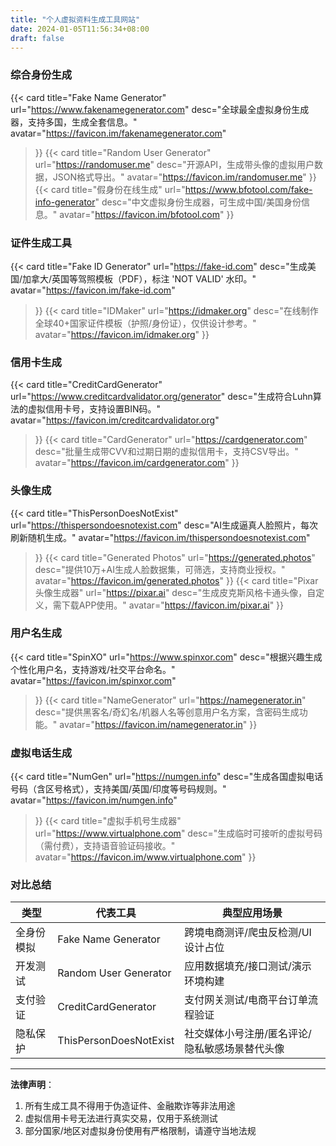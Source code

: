 ```yaml
---
title: "个人虚拟资料生成工具网站"
date: 2024-01-05T11:56:34+08:00
draft: false
---
```





### **综合身份生成**

<div class="row"> 

{{< card
    title="Fake Name Generator"
    url="https://www.fakenamegenerator.com"
    desc="全球最全虚拟身份生成器，支持多国，生成全套信息。"
    avatar="https://favicon.im/fakenamegenerator.com"
>}}
{{< card
    title="Random User Generator"
    url="https://randomuser.me"
    desc="开源API，生成带头像的虚拟用户数据，JSON格式导出。"
    avatar="https://favicon.im/randomuser.me"
>}}
{{< card
    title="假身份在线生成"
    url="https://www.bfotool.com/fake-info-generator"
    desc="中文虚拟身份生成器，可生成中国/美国身份信息。"
    avatar="https://favicon.im/bfotool.com"
>}}


</div>

### **证件生成工具**

<div class="row"> 

{{< card
    title="Fake ID Generator"
    url="https://fake-id.com"
    desc="生成美国/加拿大/英国等驾照模板（PDF），标注 'NOT VALID' 水印。"
    avatar="https://favicon.im/fake-id.com"
>}}
{{< card
    title="IDMaker"
    url="https://idmaker.org"
    desc="在线制作全球40+国家证件模板（护照/身份证），仅供设计参考。"
    avatar="https://favicon.im/idmaker.org"
>}}


</div>


### **信用卡生成**

<div class="row"> 

{{< card
    title="CreditCardGenerator"
    url="https://www.creditcardvalidator.org/generator"
    desc="生成符合Luhn算法的虚拟信用卡号，支持设置BIN码。"
    avatar="https://favicon.im/creditcardvalidator.org"
>}}
{{< card
    title="CardGenerator"
    url="https://cardgenerator.com"
    desc="批量生成带CVV和过期日期的虚拟信用卡，支持CSV导出。"
    avatar="https://favicon.im/cardgenerator.com"
>}}


</div>


### **头像生成**

<div class="row"> 

{{< card
    title="ThisPersonDoesNotExist"
    url="https://thispersondoesnotexist.com"
    desc="AI生成逼真人脸照片，每次刷新随机生成。"
    avatar="https://favicon.im/thispersondoesnotexist.com"
>}}
{{< card
    title="Generated Photos"
    url="https://generated.photos"
    desc="提供10万+AI生成人脸数据集，可筛选，支持商业授权。"
    avatar="https://favicon.im/generated.photos"
>}}
{{< card
    title="Pixar头像生成器"
    url="https://pixar.ai"
    desc="生成皮克斯风格卡通头像，自定义，需下载APP使用。"
    avatar="https://favicon.im/pixar.ai"
>}}


</div>


### **用户名生成**

<div class="row"> 

{{< card
    title="SpinXO"
    url="https://www.spinxor.com"
    desc="根据兴趣生成个性化用户名，支持游戏/社交平台命名。"
    avatar="https://favicon.im/spinxor.com"
>}}
{{< card
    title="NameGenerator"
    url="https://namegenerator.in"
    desc="提供黑客名/奇幻名/机器人名等创意用户名方案，含密码生成功能。"
    avatar="https://favicon.im/namegenerator.in"
>}}


</div>


### **虚拟电话生成**

<div class="row"> 

{{< card
    title="NumGen"
    url="https://numgen.info"
    desc="生成各国虚拟电话号码（含区号格式），支持美国/英国/印度等号码规则。"
    avatar="https://favicon.im/numgen.info"
>}}
{{< card
    title="虚拟手机号生成器"
    url="https://www.virtualphone.com"
    desc="生成临时可接听的虚拟号码（需付费），支持语音验证码接收。"
    avatar="https://favicon.im/www.virtualphone.com"
>}}


</div>


### **对比总结**

| **类型** | **代表工具** | **典型应用场景** |
| --- | --- | --- |
| 全身份模拟 | Fake Name Generator | 跨境电商测评/爬虫反检测/UI设计占位 |
| 开发测试 | Random User Generator | 应用数据填充/接口测试/演示环境构建 |
| 支付验证 | CreditCardGenerator | 支付网关测试/电商平台订单流程验证 |
| 隐私保护 | ThisPersonDoesNotExist | 社交媒体小号注册/匿名评论/隐私敏感场景替代头像 |

---

**法律声明**：

1. 所有生成工具不得用于伪造证件、金融欺诈等非法用途
2. 虚拟信用卡号无法进行真实交易，仅用于系统测试
3. 部分国家/地区对虚拟身份使用有严格限制，请遵守当地法规